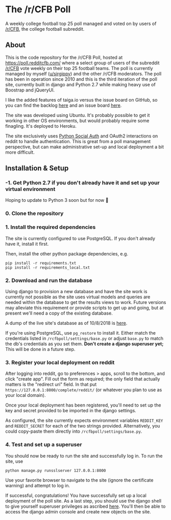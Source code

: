 # The /r/CFB Poll

A weekly college football top 25 poll managed and voted on by users of [/r/CFB](https://reddit.com/r/CFB/), the college football subreddit.

## About

This is the code repository for the /r/CFB Poll, hosted at https://poll.redditcfb.com/ where a select group of users of the subreddit [/r/CFB](https://reddit.com/r/CFB/) vote weekly on their top 25 football teams. The poll is currently managed by myself ([u/sirgippy](https://reddit.com/user/sirgippy)) and the other /r/CFB moderators. The poll has been in operation since 2010 and this is the third iteration of the poll site, currently built in django and Python 2.7 while making heavy use of Boostrap and jQueryUI.

I like the added features of taiga.io versus the issue board on GitHub, so you can find the backlog [here](https://tree.taiga.io/project/gippy-rcfb-poll-website-rebuild/backlog) and an issue board [here](https://tree.taiga.io/project/gippy-rcfb-poll-website-rebuild/issues?page=1&orderBy=status).

The site was developed using Ubuntu. It's probably possible to get it working in other OS environments, but would probably require some finagling. It's deployed to Heroku.

The site exclusively uses [Python Social Auth](https://github.com/python-social-auth/social-core) and OAuth2 interactions on reddit to handle authentication. This is great from a poll management perspective, but can make administrative set-up and local deployment a bit more difficult.

## Installation & Setup

### -1. Get Python 2.7 if you don't already have it and set up your virtual environment

Hoping to update to Python 3 soon but for now 🤷

### 0. Clone the repository

### 1. Install the required dependencies

The site is currently configured to use PostgreSQL. If you don't already have it, install it first.

Then, install the other python package dependencies, e.g. 

    pip install -r requirements.txt
    pip install -r requirements_local.txt

### 2. Download and run the database

Using django to provision a new database and have the site work is currently not possible as the site uses virtual models and queries are needed within the database to get the results views to work. Future versions may alleviate this requirement or provide scripts to get up and going, but at present we'll need a copy of the existing database.

A dump of the live site's database as of 10/8/2018 is [here](https://drive.google.com/open?id=1B0Am9pi0M-X5dKCQ41M3v5zURpb0-N0w).

If you're using PostgreSQL, use `pg_restore` to install it. Either match the credentials listed in `/rcfbpoll/settings/base.py` or adjust `base.py` to match the db's credentials as you set them. __Don't create a django superuser yet;__ This will be done in a future step.

### 3. Register your local deployment on reddit

After logging into reddit, go to preferences > apps, scroll to the bottom, and click "create app". Fill out the form as required; the only field that actually matters is the "redirect uri" field. In that put `https://127.0.0.1:8000/complete/reddit/` (or whatever you plan to use as your local domain).

Once your local deployment has been registered, you'll need to set up the key and secret provided to be imported in the django settings.

As configured, the site currently expects environment variables `REDDIT_KEY` and `REDDIT_SECRET` for each of the two strings provided. Alternatively, you could copy-paste them directly into `/rcfbpoll/settings/base.py`.

### 4. Test and set up a superuser

You should now be ready to run the site and successfully log in. To run the site, use

    python manage.py runsslserver 127.0.0.1:8000
    
Use your favorite browser to navigate to the site (ignore the certificate warning) and attempt to log in.

If successful, congratulations! You have successfully set up a local deployment of the poll site. As a last step, you should use the django shell to give yourself superuser privileges as ascribed [here](https://stackoverflow.com/questions/11337420/can-i-use-an-existing-user-as-django-admin-when-enabling-admin-for-the-first-tim). You'll then be able to access the django admin console and create new objects on the site.
